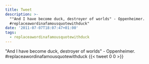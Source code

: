 ```yaml
---
title: Tweet
description: >-
  ""And I have become duck, destroyer of worlds" - Oppenheimer. 
  #replaceawordinafamousquotewithduck"
date: '2011-07-07T18:07:47+01:00'
tags:
  - replaceawordinafamousquotewithduck
---
```

"And I have become duck, destroyer of worlds" - Oppenheimer.  #replaceawordinafamousquotewithduck
      {{< tweet 0 0 >}}
    
